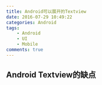 ```yaml
---
title: Android可以展开的Textview
date: 2016-07-29 10:49:22
categories: Android
tags: 
    - Android 
    - UI
    - Mobile
comments: true
---
```


## Android Textview的缺点
